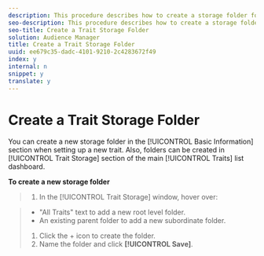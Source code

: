 ```yaml
---
description: This procedure describes how to create a storage folder for your traits.
seo-description: This procedure describes how to create a storage folder for your traits.
seo-title: Create a Trait Storage Folder
solution: Audience Manager
title: Create a Trait Storage Folder
uuid: ee679c35-dadc-4101-9210-2c4283672f49
index: y
internal: n
snippet: y
translate: y
---
```


# Create a Trait Storage Folder

You can create a new storage folder in the [!UICONTROL  Basic Information] section when setting up a new trait. Also, folders can be created in [!UICONTROL  Trait Storage] section of the main [!UICONTROL  Traits] list dashboard. 

**To create a new storage folder** 

>1. In the [!UICONTROL  Trait Storage] window, hover over:

>    
>    * "All Traits" text to add a new root level folder.
>    * An existing parent folder to add a new subordinate folder.
>1. Click the + icon to create the folder.
>1. Name the folder and click **[!UICONTROL  Save]**.
